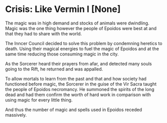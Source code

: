 # Crisis: Like Vermin I [None]

The magic was in high demand and stocks of animals were dwindling. Magic was the one thing however the people of Epoidos were best at and that they had to share with the world.

The Inncer Council decided to solve this problem by condemning heretics to death. Using their magical energies to fuel the magic of Epoidos and at the same time reducing those consuming magic in the city.

As the Sorcerer heard their prayers from afar, and detected many souls going to the Rift, he returned and was appalled.

To allow mortals to learn from the past and that and how society had functioned before magic, the Sorcerer in the guise of the Vir Sacra taught the people of Epoidos necromancy. He summoned the spirits of the long dead and had them confirm the worth of hard work in comparison with using magic for every little thing.

And thus the number of magic and spells used in Epoidos receded massively.

